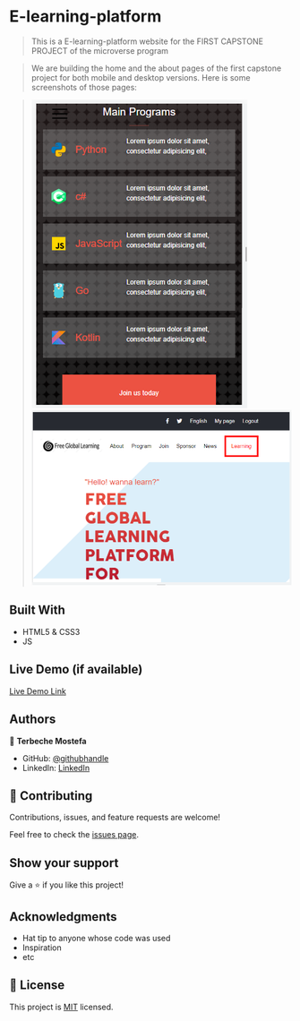 # E-learning-platform

>This is a E-learning-platform website for the FIRST CAPSTONE PROJECT of the microverse program


>We are building the home and the about pages of the first capstone project for both mobile and desktop versions.
Here is some screenshots of those pages:


>![alt text](https://raw.githubusercontent.com/Terbeche/E-learning-platform/create-home-and-about-page/images/screen-shot/home-mobile.PNG)
>![alt text](https://raw.githubusercontent.com/Terbeche/E-learning-platform/create-home-and-about-page/images/screen-shot/home-desktop.PNG)


## Built With

- HTML5 & CSS3
- JS

## Live Demo (if available)


[Live Demo Link](https://terbeche.github.io/E-learning-platform/)


## Authors

👤 **Terbeche Mostefa**

- GitHub: [@githubhandle](https://github.com/Terbeche)
- LinkedIn: [LinkedIn](https://www.linkedin.com/in/mustapha-terbeche/)


## 🤝 Contributing

Contributions, issues, and feature requests are welcome!

Feel free to check the [issues page](https://github.com/Terbeche/Project-1-Setup-and-mobile-version-skeleton/issues/5).

## Show your support

Give a ⭐️ if you like this project!

## Acknowledgments

- Hat tip to anyone whose code was used
- Inspiration
- etc

## 📝 License

This project is [MIT](./MIT.md) licensed.
